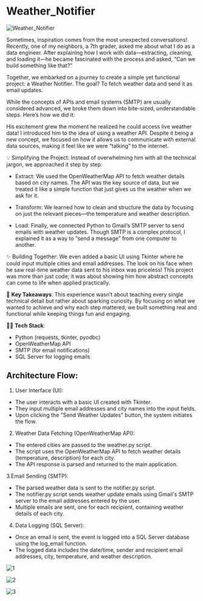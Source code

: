 # Weather_Notifier

![Weather_Notifier](https://github.com/user-attachments/assets/1759dcff-b298-46f2-9df0-ad3ad41af3b8)

Sometimes, inspiration comes from the most unexpected conversations! Recently, one of my neighbors, a 7th grader, asked me about what I do as a data engineer. After explaining how I work with data—extracting, cleaning, and loading it—he became fascinated with the process and asked, “Can we build something like that?”

Together, we embarked on a journey to create a simple yet functional project: a Weather Notifier. The goal? To fetch weather data and send it as email updates.

While the concepts of APIs and email systems (SMTP) are usually considered advanced, we broke them down into bite-sized, understandable steps. Here’s how we did it:

His excitement grew the moment he realized he could access live weather data! I introduced him to the idea of using a weather API. Despite it being a new concept, we focused on how it allows us to communicate with external data sources, making it feel like we were “talking” to the internet.

💡 Simplifying the Project: Instead of overwhelming him with all the technical jargon, we approached it step by step:

- Extract: We used the OpenWeatherMap API to fetch weather details based on city names. The API was the key source of data, but we treated it like a simple function that just gives us the weather when we ask for it.
  
- Transform: We learned how to clean and structure the data by focusing on just the relevant pieces—the temperature and weather description.
  
- Load: Finally, we connected Python to Gmail’s SMTP server to send emails with weather updates. Though SMTP is a complex protocol, I explained it as a way to “send a message” from one computer to another.
  
✨ Building Together: We even added a basic UI using Tkinter where he could input multiple cities and email addresses. The look on his face when he saw real-time weather data sent to his inbox was priceless! This project was more than just code; it was about showing him how abstract concepts can come to life when applied practically.

💼 **Key Takeaways**: This experience wasn’t about teaching every single technical detail but rather about sparking curiosity. By focusing on what we wanted to achieve and why each step mattered, we built something real and functional while keeping things fun and engaging.

👨‍💻 **Tech Stack**:

- Python (requests, tkinter, pyodbc)
- OpenWeatherMap API
- SMTP (for email notifications)
- SQL Server for logging emails

## Architecture Flow:
1. User Interface (UI):

- The user interacts with a basic UI created with Tkinter.
- They input multiple email addresses and city names into the input fields.
- Upon clicking the "Send Weather Updates" button, the system initiates the flow.

2. Weather Data Fetching (OpenWeatherMap API):

- The entered cities are passed to the weather.py script.
- The script uses the OpenWeatherMap API to fetch weather details (temperature, description) for each city.
- The API response is parsed and returned to the main application.

3.Email Sending (SMTP):

- The parsed weather data is sent to the notifier.py script.
- The notifier.py script sends weather update emails using Gmail's SMTP server to the email addresses entered by the user.
- Multiple emails are sent, one for each recipient, containing weather details of each city.

4. Data Logging (SQL Server):

- Once an email is sent, the event is logged into a SQL Server database using the log_email function.
- The logged data includes the date/time, sender and recipient email addresses, city, temperature, and weather description.

![1](https://github.com/user-attachments/assets/1b48c0c1-8fb0-4a84-a0d5-e0fab51121a9)

![2](https://github.com/user-attachments/assets/eb0361ae-7043-4d3f-8b2a-ee86bcd5bc6a)

![3](https://github.com/user-attachments/assets/d5665957-675d-427e-8b1e-ea6a0f67c08f)
